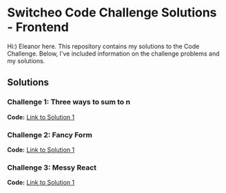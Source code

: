 # Switcheo Code Challenge Solutions - Frontend

Hi:) Eleanor here. This repository contains my solutions to the Code Challenge. Below, I've included information on the challenge problems and my solutions.

## Solutions

### Challenge 1: Three ways to sum to n

**Code:** [Link to Solution 1](src/problem1)

### Challenge 2: Fancy Form

**Code:** [Link to Solution 1](src/problem2)

### Challenge 3: Messy React

**Code:** [Link to Solution 1](src/problem3)
